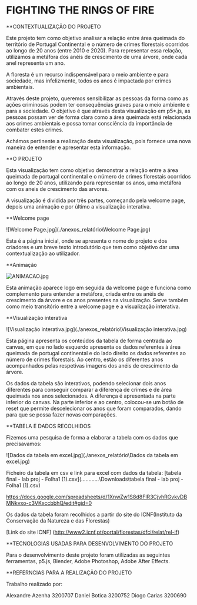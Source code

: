 # FIGHTING THE RINGS OF FIRE


**CONTEXTUALIZAÇÃO DO PROJETO

Este projeto tem como objetivo analisar a relação entre área queimada do território de Portugal Continental e o número de crimes florestais ocorridos ao longo de 20 anos (entre 2010 e 2020). Para representar essa relação, utilizámos a metáfora dos anéis de crescimento de uma árvore, onde cada anel representa um ano. 

A floresta é um recurso indispensável para o meio ambiente e para sociedade, mas infelizmente, todos os anos é impactada por crimes ambientais.

Através deste projeto, queremos sensibilizar as pessoas da forma como as ações criminosas podem ter consequências graves para o meio ambiente e para a sociedade. O objetivo é que através desta visualização em p5*.js, as pessoas possam ver de forma clara como a área queimada está relacionada aos crimes ambientais e possa tomar consciência da importância de combater estes crimes.

Achámos pertinente a realização desta visualização, pois fornece uma nova maneira de entender e apresentar esta informação.


**O PROJETO

Esta visualização tem como objetivo demonstrar a relação entre a área queimada de portugal continental e o número de crimes florestais ocorridos ao longo de 20 anos, utilizando para representar os anos, uma metáfora com os aneis de crescimento das arvores. 

A visualização é dividida por três partes, começando pela welcome page, depois uma animação e por último a visualização interativa. 


**Welcome page 

![Welcome Page.jpg](./anexos_relatório\Welcome Page.jpg)

Esta é a página inicial, onde se apresenta o nome do projeto e dos criadores e um breve texto introdutório que tem como objetivo dar uma contextualização ao utilizador. 


**Animação 


![ANIMACAO.jpg](./anexos_relatório\ANIMACAO.jpg)


Esta animação aparece logo em seguida da welcome page e funciona como complemento para entender a metáfora, criada entre os anéis de crescimento da árvore e os anos presentes na visualização. Serve também como meio transitório entre a welcome page e a visualização interativa.


**Visualização interativa 


![Visualização interativa.jpg](./anexos_relatório\Visualização interativa.jpg)


Esta página apresenta os conteúdos da tabela de forma centrada ao canvas, em que no lado esquerdo apresenta os dados referentes à área queimada de portugal continental e do lado direito os dados referentes ao número de crimes florestais. Ao centro, estão os diferentes anos acompanhados pelas respetivas imagens dos anéis de crescimento da árvore. 

Os dados da tabela são interativos, podendo selecionar dois anos diferentes para conseguir comparar a diferença de crimes e de área queimada nos anos selecionados. A diferença é apresentada na parte inferior do canvas. 
Na parte inferior e ao centro, colocou-se um botão de reset que permite descelecionar os anos que foram comparados, dando para que se possa fazer novas comparações. 



**TABELA E DADOS RECOLHIDOS


Fizemos uma pesquisa de forma a elaborar a tabela com os dados que precisavamos:

![Dados da tabela em excel.jpg](./anexos_relatório\Dados da tabela em excel.jpg)

Ficheiro da tabela em csv e link para excel com dados da tabela: 
[tabela final - lab proj - Folha1 (1).csv](..\..\..\..\..\..\Downloads\tabela final - lab proj - Folha1 (1).csv)

https://docs.google.com/spreadsheets/d/1XnwZw1S8d8FlR3CjvhRGvkvDBMNkvxo-c3VKxccbbhQ/edit#gid=0

Os dados da tabela foram recolhidos a partir do site do ICNF(Instituto da Conservação da Natureza e das Florestas)

[Link do site ICNF] (http://www2.icnf.pt/portal/florestas/dfci/relat/rel-if)


**TECNOLOGIAS USADAS PARA DESENVOLVIMENTO DO PROJETO 

Para o desenvolvimento deste projeto foram utilizadas as seguintes ferramentas, p5.js, Blender, Adobe Photoshop, Adobe After Effects. 

**REFERNCIAS PARA A REALIZAÇÃO DO PROJETO


Trabalho realizado por: 

Alexandre Azenha 3200707
Daniel Botica 3200752
Diogo Carias 3200690
